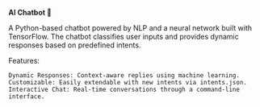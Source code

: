 **AI Chatbot 🤖**

A Python-based chatbot powered by NLP and a neural network built with TensorFlow. The chatbot classifies user inputs and provides dynamic responses based on predefined intents.

Features:

    Dynamic Responses: Context-aware replies using machine learning.
    Customizable: Easily extendable with new intents via intents.json.
    Interactive Chat: Real-time conversations through a command-line interface.
